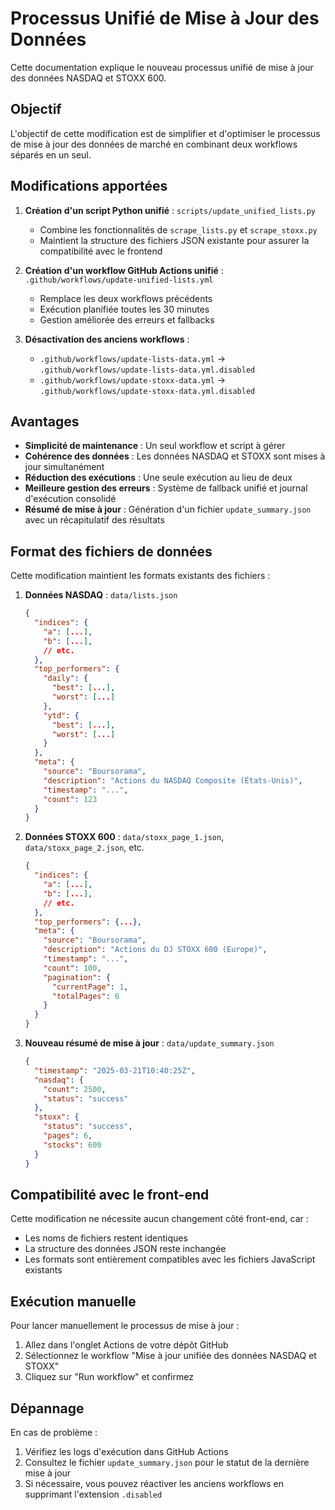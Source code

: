 # Processus Unifié de Mise à Jour des Données

Cette documentation explique le nouveau processus unifié de mise à jour des données NASDAQ et STOXX 600.

## Objectif

L'objectif de cette modification est de simplifier et d'optimiser le processus de mise à jour des données de marché en combinant deux workflows séparés en un seul.

## Modifications apportées

1. **Création d'un script Python unifié** : `scripts/update_unified_lists.py`
   - Combine les fonctionnalités de `scrape_lists.py` et `scrape_stoxx.py`
   - Maintient la structure des fichiers JSON existante pour assurer la compatibilité avec le frontend

2. **Création d'un workflow GitHub Actions unifié** : `.github/workflows/update-unified-lists.yml`
   - Remplace les deux workflows précédents
   - Exécution planifiée toutes les 30 minutes
   - Gestion améliorée des erreurs et fallbacks

3. **Désactivation des anciens workflows** :
   - `.github/workflows/update-lists-data.yml` → `.github/workflows/update-lists-data.yml.disabled`
   - `.github/workflows/update-stoxx-data.yml` → `.github/workflows/update-stoxx-data.yml.disabled`

## Avantages

- **Simplicité de maintenance** : Un seul workflow et script à gérer
- **Cohérence des données** : Les données NASDAQ et STOXX sont mises à jour simultanément
- **Réduction des exécutions** : Une seule exécution au lieu de deux
- **Meilleure gestion des erreurs** : Système de fallback unifié et journal d'exécution consolidé
- **Résumé de mise à jour** : Génération d'un fichier `update_summary.json` avec un récapitulatif des résultats

## Format des fichiers de données

Cette modification maintient les formats existants des fichiers :

1. **Données NASDAQ** : `data/lists.json`
   ```json
   {
     "indices": {
       "a": [...],
       "b": [...],
       // etc.
     },
     "top_performers": {
       "daily": {
         "best": [...],
         "worst": [...]
       },
       "ytd": {
         "best": [...],
         "worst": [...]
       }
     },
     "meta": {
       "source": "Boursorama",
       "description": "Actions du NASDAQ Composite (États-Unis)",
       "timestamp": "...",
       "count": 123
     }
   }
   ```

2. **Données STOXX 600** : `data/stoxx_page_1.json`, `data/stoxx_page_2.json`, etc.
   ```json
   {
     "indices": {
       "a": [...],
       "b": [...],
       // etc.
     },
     "top_performers": {...},
     "meta": {
       "source": "Boursorama",
       "description": "Actions du DJ STOXX 600 (Europe)",
       "timestamp": "...",
       "count": 100,
       "pagination": {
         "currentPage": 1,
         "totalPages": 6
       }
     }
   }
   ```

3. **Nouveau résumé de mise à jour** : `data/update_summary.json`
   ```json
   {
     "timestamp": "2025-03-21T10:40:25Z",
     "nasdaq": {
       "count": 2500,
       "status": "success"
     },
     "stoxx": {
       "status": "success",
       "pages": 6,
       "stocks": 600
     }
   }
   ```

## Compatibilité avec le front-end

Cette modification ne nécessite aucun changement côté front-end, car :
- Les noms de fichiers restent identiques
- La structure des données JSON reste inchangée
- Les formats sont entièrement compatibles avec les fichiers JavaScript existants

## Exécution manuelle

Pour lancer manuellement le processus de mise à jour :
1. Allez dans l'onglet Actions de votre dépôt GitHub
2. Sélectionnez le workflow "Mise à jour unifiée des données NASDAQ et STOXX"
3. Cliquez sur "Run workflow" et confirmez

## Dépannage

En cas de problème :
1. Vérifiez les logs d'exécution dans GitHub Actions
2. Consultez le fichier `update_summary.json` pour le statut de la dernière mise à jour
3. Si nécessaire, vous pouvez réactiver les anciens workflows en supprimant l'extension `.disabled`